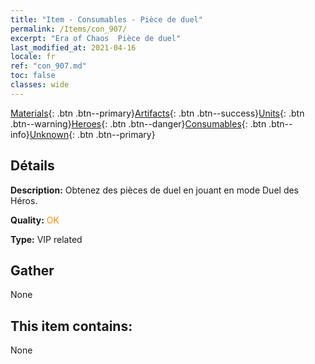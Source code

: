 ```yaml
---
title: "Item - Consumables - Pièce de duel"
permalink: /Items/con_907/
excerpt: "Era of Chaos  Pièce de duel"
last_modified_at: 2021-04-16
locale: fr
ref: "con_907.md"
toc: false
classes: wide
---
```

 [Materials](/fr/Items/){: .btn .btn--primary}[Artifacts](/fr/Items/Artifacts/){: .btn .btn--success}[Units](/fr/Items/Units/){: .btn .btn--warning}[Heroes](/fr/Items/Heroes/){: .btn .btn--danger}[Consumables](/fr/Items/Consumables/){: .btn .btn--info}[Unknown](/fr/Items/Unknown/){: .btn .btn--primary}

## Détails
 **Description:** Obtenez des pièces de duel en jouant en mode Duel des Héros.

 **Quality:** <span style="color: #FF8C00">OK</span>

 **Type:** VIP related

## Gather

  None

## This item contains:

  None

